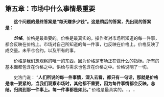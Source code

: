 
## 第五章：市场中什么事情最重要

　　**这个问题的最终答案是“每天赚多少钱”。这是稍后的答案，先出现的答案是：**

　　***价格***。价格是最重要的。价格是最真实的。操作者对市场所知道的每一件事，都会反映在价格上。市场对自己所知道的每一件事，也反映在价格上。价格反映了成交量。未平仓合约。以及所有的事。

　　价格是我们想观察的唯一的东西，因为价格是市场正在做什么的指标。所有的基本面都包含在价格之中。供给与需求也包含在价格之中。价格说明了一切。

　　史洛门说： “**人们所说的每一件事情，深入去看，都只有一句话，那就是价格是唯一要紧的，当我们观察市场时，其他都不重要，因为每件事情都会反映。总结。归纳到那一件事上。每一件事都是如此。**” 价格是最真实的。..。..

